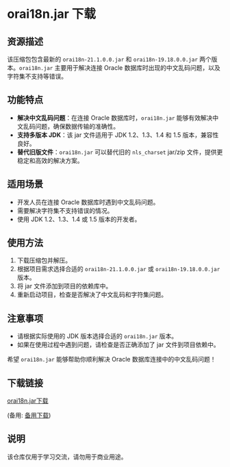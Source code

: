 # orai18n.jar 下载

## 资源描述

该压缩包包含最新的 `orai18n-21.1.0.0.jar` 和 `orai18n-19.18.0.0.jar` 两个版本。`orai18n.jar` 主要用于解决连接 Oracle 数据库时出现的中文乱码问题，以及字符集不支持等错误。

## 功能特点

- **解决中文乱码问题**：在连接 Oracle 数据库时，`orai18n.jar` 能够有效解决中文乱码问题，确保数据传输的准确性。
- **支持多版本 JDK**：该 jar 文件适用于 JDK 1.2、1.3、1.4 和 1.5 版本，兼容性良好。
- **替代旧版文件**：`orai18n.jar` 可以替代旧的 `nls_charset` jar/zip 文件，提供更稳定和高效的解决方案。

## 适用场景

- 开发人员在连接 Oracle 数据库时遇到中文乱码问题。
- 需要解决字符集不支持错误的情况。
- 使用 JDK 1.2、1.3、1.4 或 1.5 版本的开发者。

## 使用方法

1. 下载压缩包并解压。
2. 根据项目需求选择合适的 `orai18n-21.1.0.0.jar` 或 `orai18n-19.18.0.0.jar` 版本。
3. 将 jar 文件添加到项目的依赖库中。
4. 重新启动项目，检查是否解决了中文乱码和字符集问题。

## 注意事项

- 请根据实际使用的 JDK 版本选择合适的 `orai18n.jar` 版本。
- 如果在使用过程中遇到问题，请检查是否正确添加了 jar 文件到项目依赖中。

希望 `orai18n.jar` 能够帮助你顺利解决 Oracle 数据库连接中的中文乱码问题！

## 下载链接
[orai18n.jar下载](https://pan.quark.cn/s/0c5ed9d5f540) 

(备用: [备用下载](https://pan.baidu.com/s/1uBDyK6Bp7TOntOzRwO5V3w?pwd=1234))

## 说明

该仓库仅用于学习交流，请勿用于商业用途。
